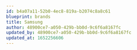 ```yaml
---
id: b4a07a11-52b0-4ec8-819a-b2074c8a8c61
blueprint: brands
title: Samsung
author: 48900ce7-a050-429b-bb0d-9c6f6a8167fc
updated_by: 48900ce7-a050-429b-bb0d-9c6f6a8167fc
updated_at: 1652256606
---
```

